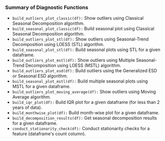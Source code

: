 ### Summary of Diagnostic Functions
* `build_outliers_plot_classic(df):` Show outliers using Classical Seasonal Decomposition algorithm.
* `build_seasonal_plot_classic(df):` Build seasonal plot using Classical Seasonal Decomposition algorithm.
* `build_outliers_plot_stl(df):` Show outliers using Seasonal-Trend Decomposition using LOESS (STL) algorithm.
* `build_seasonal_plot_stl(df):` Build seasonal plots using STL for a given dataframe.
* `build_outliers_plot_mstl(df):` Show outliers using Multiple Seasonal-Trend Decomposition using LOESS (MSTL) algorithm.
* `build_outliers_plot_esd(df):` Build outliers using the Generalized ESD or Seasonal ESD algorithm.
* `build_seasonal_plot_mstl(df):` Build multiple seasonal plots using MSTL for a given dataframe.
* `build_outliers_plot_moving_average(df):` Show outliers using Moving Average algorithm.
* `build_iqr_plot(df):` Build IQR plot for a given dataframe (for less than 2 years of data).
* `build_monthwise_plot(df):` Build month-wise plot for a given dataframe.
* `build_decomposition_results(df):` Get seasonal decomposition results for a given dataframe.
* `conduct_stationarity_check(df):` Conduct stationarity checks for a feature (dataframe's count column).